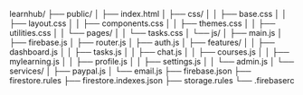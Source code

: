 learnhub/
├── public/
│   ├── index.html
│   ├── css/
│   │   ├── base.css
│   │   ├── layout.css
│   │   ├── components.css
│   │   ├── themes.css
│   │   ├── utilities.css
│   │   └── pages/
│   │       └── tasks.css
│   └── js/
│       ├── main.js
│       ├── firebase.js
│       ├── router.js
│       ├── auth.js
│       ├── features/
│       │   ├── dashboard.js
│       │   ├── tasks.js
│       │   ├── chat.js
│       │   ├── courses.js       <!-- stub + list/enroll skeleton -->
│       │   ├── mylearning.js    <!-- stub + progress/bookmark skeleton -->
│       │   ├── profile.js       <!-- stub -->
│       │   ├── settings.js
│       │   └── admin.js         <!-- Seed Demo button -->
│       └── services/
│           ├── paypal.js
│           └── email.js
├── firebase.json
├── firestore.rules
├── firestore.indexes.json
├── storage.rules
└── .firebaserc